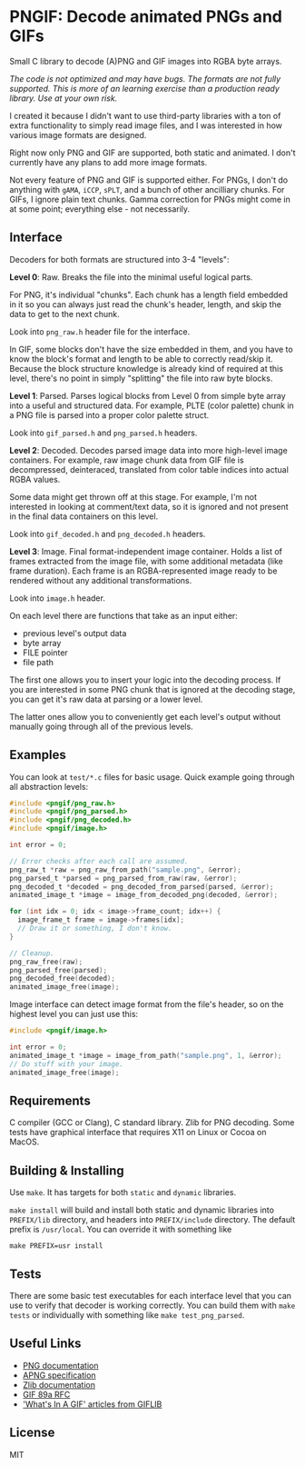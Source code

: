 # PNGIF: Decode animated PNGs and GIFs

Small C library to decode (A)PNG and GIF images into RGBA byte arrays.

*The code is not optimized and may have bugs. The formats are not fully
supported. This is more of an learning exercise than a production ready
library. Use at your own risk.*

I created it because I didn't want to use third-party libraries with a ton of
extra functionality to simply read image files, and I was interested in how
various image formats are designed.

Right now only PNG and GIF are supported, both static and animated. I don't
currently have any plans to add more image formats.

Not every feature of PNG and GIF is supported either. For PNGs, I don't do
anything with `gAMA`, `iCCP`, `sPLT`, and a bunch of other ancilliary chunks.
For GIFs, I ignore plain text chunks. Gamma correction for PNGs might come in
at some point; everything else - not necessarily.

## Interface

Decoders for both formats are structured into 3-4 "levels":

**Level 0**: Raw. Breaks the file into the minimal useful logical parts.

For PNG, it's individual "chunks". Each chunk has a length field embedded in it
so you can always just read the chunk's header, length, and skip the data to
get to the next chunk.

Look into `png_raw.h` header file for the interface.

In GIF, some blocks don't have the size embedded in them, and you have to know
the block's format and length to be able to correctly read/skip it. Because the
block structure knowledge is already kind of required at this level, there's no
point in simply "splitting" the file into raw byte blocks.

**Level 1**: Parsed. Parses logical blocks from Level 0 from simple byte array
into a useful and structured data. For example, PLTE (color palette) chunk in
a PNG file is parsed into a proper color palette struct.

Look into `gif_parsed.h` and `png_parsed.h` headers.

**Level 2**: Decoded. Decodes parsed image data into more high-level image
containers. For example, raw image chunk data from GIF file is decompressed,
deinteraced, translated from color table indices into actual RGBA values.

Some data might get thrown off at this stage. For example, I'm not interested
in looking at comment/text data, so it is ignored and not present in the final
data containers on this level.

Look into `gif_decoded.h` and `png_decoded.h` headers.

**Level 3**: Image. Final format-independent image container. Holds a list of
frames extracted from the image file, with some additional metadata (like frame
duration). Each frame is an RGBA-represented image ready to be rendered without
any additional transformations.

Look into `image.h` header.

On each level there are functions that take as an input either:

- previous level's output data
- byte array
- FILE pointer
- file path

The first one allows you to insert your logic into the decoding process. If you
are interested in some PNG chunk that is ignored at the decoding stage, you can
get it's raw data at parsing or a lower level.

The latter ones allow you to conveniently get each level's output without
manually going through all of the previous levels.

## Examples

You can look at `test/*.c` files for basic usage. Quick example going through
all abstraction levels:

```c
#include <pngif/png_raw.h>
#include <pngif/png_parsed.h>
#include <pngif/png_decoded.h>
#include <pngif/image.h>

int error = 0;

// Error checks after each call are assumed.
png_raw_t *raw = png_raw_from_path("sample.png", &error);
png_parsed_t *parsed = png_parsed_from_raw(raw, &error);
png_decoded_t *decoded = png_decoded_from_parsed(parsed, &error);
animated_image_t *image = image_from_decoded_png(decoded, &error);

for (int idx = 0; idx < image->frame_count; idx++) {
  image_frame_t frame = image->frames[idx];
  // Draw it or something, I don't know.
}

// Cleanup.
png_raw_free(raw);
png_parsed_free(parsed);
png_decoded_free(decoded);
animated_image_free(image);
```

Image interface can detect image format from the file's header, so on the
highest level you can just use this:

```c
#include <pngif/image.h>

int error = 0;
animated_image_t *image = image_from_path("sample.png", 1, &error);
// Do stuff with your image.
animated_image_free(image);
```

## Requirements

C compiler (GCC or Clang), C standard library. Zlib for PNG decoding. Some
tests have graphical interface that requires X11 on Linux or Cocoa on MacOS.

## Building & Installing

Use `make`. It has targets for both `static` and `dynamic` libraries.

`make install` will build and install both static and dynamic libraries into
`PREFIX/lib` directory, and headers into `PREFIX/include` directory. The
default prefix is `/usr/local`. You can override it with something like

```
make PREFIX=usr install
```

## Tests

There are some basic test executables for each interface level that you can use
to verify that decoder is working correctly. You can build them with
`make tests` or individually with something like `make test_png_parsed`.

## Useful Links

- [PNG documentation](https://www.w3.org/TR/png/#2-RFC-1951)
- [APNG specification](https://wiki.mozilla.org/APNG_Specification)
- [Zlib documentation](https://zlib.net/zlib_how.html)
- [GIF 89a RFC](https://www.w3.org/Graphics/GIF/spec-gif89a.txt)
- ['What's In A GIF' articles from GIFLIB](https://giflib.sourceforge.net/whatsinagif/index.html)

## License

MIT
